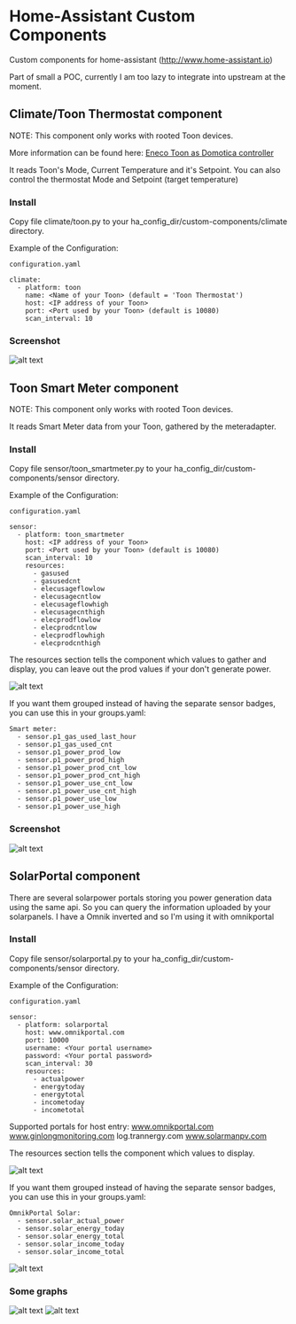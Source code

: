 # Home-Assistant Custom Components

Custom components for home-assistant (http://www.home-assistant.io)

Part of small a POC, currently I am too lazy to integrate into upstream at the moment.

## Climate/Toon Thermostat component

NOTE: This component only works with rooted Toon devices.

More information can be found here: [Eneco Toon as Domotica controller](http://www.domoticaforum.eu/viewforum.php?f=87)

It reads Toon's Mode, Current Temperature and it's Setpoint.
You can also control the thermostat Mode and Setpoint (target temperature)

### Install

Copy file climate/toon.py to your ha_config_dir/custom-components/climate directory.

Example of the Configuration:

```
configuration.yaml

climate:
  - platform: toon
    name: <Name of your Toon> (default = 'Toon Thermostat')
    host: <IP address of your Toon>
    port: <Port used by your Toon> (default is 10080)
    scan_interval: 10
```

### Screenshot

![alt text](https://raw.githubusercontent.com/cyberjunky/home-assistant-custom-components/master/screenshots/toon.png "Screenshot")


## Toon Smart Meter component

NOTE: This component only works with rooted Toon devices.

It reads Smart Meter data from your Toon, gathered by the meteradapter.

### Install

Copy file sensor/toon_smartmeter.py to your ha_config_dir/custom-components/sensor directory.

Example of the Configuration:

```
configuration.yaml

sensor:
  - platform: toon_smartmeter
    host: <IP address of your Toon>
    port: <Port used by your Toon> (default is 10080)
    scan_interval: 10
    resources:
      - gasused
      - gasusedcnt
      - elecusageflowlow
      - elecusagecntlow
      - elecusageflowhigh
      - elecusagecnthigh
      - elecprodflowlow
      - elecprodcntlow
      - elecprodflowhigh
      - elecprodcnthigh
```

The resources section tells the component which values to gather and display, you can leave out the prod values if your don't generate power.

![alt text](https://raw.githubusercontent.com/cyberjunky/home-assistant-custom-components/master/screenshots/toon-smartmeter-badges.png "Toon SmartMeter Badges")

If you want them grouped instead of having the separate sensor badges, you can use this in your groups.yaml:

```
Smart meter:
  - sensor.p1_gas_used_last_hour
  - sensor.p1_gas_used_cnt
  - sensor.p1_power_prod_low
  - sensor.p1_power_prod_high
  - sensor.p1_power_prod_cnt_low
  - sensor.p1_power_prod_cnt_high
  - sensor.p1_power_use_cnt_low
  - sensor.p1_power_use_cnt_high
  - sensor.p1_power_use_low
  - sensor.p1_power_use_high
```

### Screenshot

![alt text](https://raw.githubusercontent.com/cyberjunky/home-assistant-custom-components/master/screenshots/toon-smartmeter.png "Screenshot Toon SmartMeter")


## SolarPortal component

There are several solarpower portals storing you power generation data using the same api. So you can query the information uploaded by your solarpanels.
I have a Omnik inverted and so I'm using it with omnikportal

### Install

Copy file sensor/solarportal.py to your ha_config_dir/custom-components/sensor directory.

Example of the Configuration:

```
configuration.yaml

sensor:
  - platform: solarportal
    host: www.omnikportal.com
    port: 10000
    username: <Your portal username>
    password: <Your portal password>
    scan_interval: 30
    resources:
      - actualpower
      - energytoday
      - energytotal
      - incometoday
      - incometotal
```

Supported portals for host entry:
   www.omnikportal.com
   www.ginlongmonitoring.com
   log.trannergy.com
   www.solarmanpv.com


The resources section tells the component which values to display.

![alt text](https://raw.githubusercontent.com/cyberjunky/home-assistant-custom-components/master/screenshots/solarportal-badges.png "SolarPortal Badges")

If you want them grouped instead of having the separate sensor badges, you can use this in your groups.yaml:

```
OmnikPortal Solar:
  - sensor.solar_actual_power
  - sensor.solar_energy_today
  - sensor.solar_energy_total
  - sensor.solar_income_today
  - sensor.solar_income_total
```

![alt text](https://raw.githubusercontent.com/cyberjunky/home-assistant-custom-components/master/screenshots/solarportal.png "Screenshot SolarPortal")

### Some graphs

![alt text](https://raw.githubusercontent.com/cyberjunky/home-assistant-custom-components/master/screenshots/solarportal-graph.png "Graph Actual Power")
![alt text](https://raw.githubusercontent.com/cyberjunky/home-assistant-custom-components/master/screenshots/solarportal-graph-income.png "Graph Total Income")


